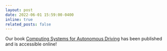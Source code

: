 ```yaml
---
layout: post
date: 2022-06-01 15:59:00-0400
inline: true
related_posts: false
---
```


Our book [Computing Systems for Autonomous Driving](https://link.springer.com/book/10.1007/978-3-030-81564-6) has been published and is accessible online!
